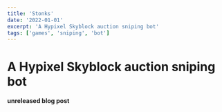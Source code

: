 ```yaml
---
title: 'Stonks'
date: '2022-01-01'
excerpt: 'A Hypixel Skyblock auction sniping bot'
tags: ['games', 'sniping', 'bot']
---
```


# A Hypixel Skyblock auction sniping bot

**unreleased blog post**
